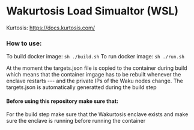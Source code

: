 Wakurtosis Load Simualtor (WSL)
===============================

Kurtosis: https://docs.kurtosis.com/

### How to use:

To build docker image:
    `sh ./build.sh`
To run docker image: 
    `sh ./run.sh`

At the moment the targets.json file is copied to the container during build which means that the container imgage has to be rebuilt whenever the enclave restarts --- and the private IPs of the Waku nodes change. The targets.json is automatically generatted during the build step

#### Before using this repository make sure that: 
For the build step make sure that the Wakurtosis enclave exists and make sure the enclave is running before running the container